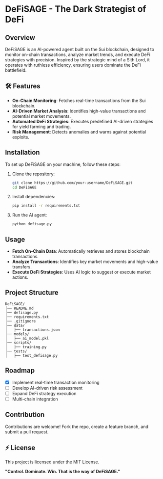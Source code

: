 # DeFiSAGE - The Dark Strategist of DeFi

## Overview
DeFiSAGE is an AI-powered agent built on the Sui blockchain, designed to monitor on-chain transactions, analyze market trends, and execute DeFi strategies with precision. Inspired by the strategic mind of a Sith Lord, it operates with ruthless efficiency, ensuring users dominate the DeFi battlefield.

## 🛠 Features
- **On-Chain Monitoring**: Fetches real-time transactions from the Sui blockchain.
- **AI-Driven Market Analysis**: Identifies high-value transactions and potential market movements.
- **Automated DeFi Strategies**: Executes predefined AI-driven strategies for yield farming and trading.
- **Risk Management**: Detects anomalies and warns against potential exploits.

## Installation
To set up DeFiSAGE on your machine, follow these steps:

1. Clone the repository:
   ```bash
   git clone https://github.com/your-username/DeFiSAGE.git
   cd DeFiSAGE
   ```

2. Install dependencies:
   ```bash
   pip install -r requirements.txt
   ```

3. Run the AI agent:
   ```bash
   python defisage.py
   ```

## Usage
- **Fetch On-Chain Data**: Automatically retrieves and stores blockchain transactions.
- **Analyze Transactions**: Identifies key market movements and high-value transfers.
- **Execute DeFi Strategies**: Uses AI logic to suggest or execute market actions.

## Project Structure
```
DeFiSAGE/
│── README.md
│── defisage.py
│── requirements.txt
│── .gitignore
│── data/
│   ├── transactions.json
│── models/
│   ├── ai_model.pkl
│── scripts/
│   ├── training.py
│── tests/
│   ├── test_defisage.py
```

## Roadmap
- [x] Implement real-time transaction monitoring
- [ ] Develop AI-driven risk assessment
- [ ] Expand DeFi strategy execution
- [ ] Multi-chain integration

## Contribution
Contributions are welcome! Fork the repo, create a feature branch, and submit a pull request.

## ⚡ License
This project is licensed under the MIT License.

**"Control. Dominate. Win. That is the way of DeFiSAGE."**
